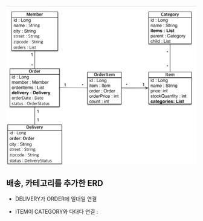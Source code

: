 ![alt text](image.png)

## 배송, 카테고리를 추가한 ERD

- DELIVERY가 ORDER에 일대일 연결

- ITEM이 CATEGORY와 다대다 연결 :
